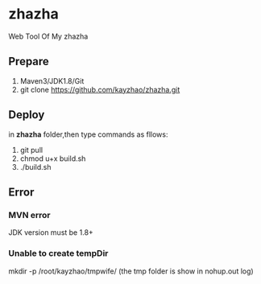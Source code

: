 # zhazha
Web Tool Of My zhazha

## Prepare
1. Maven3/JDK1.8/Git
2. git clone https://github.com/kayzhao/zhazha.git

## Deploy
in **zhazha** folder,then type commands as fllows:
1. git pull
2. chmod u+x build.sh
3. ./build.sh

## Error

### MVN error
JDK version must be 1.8+

### Unable to create tempDir
mkdir -p /root/kayzhao/tmpwife/  (the tmp folder is show in nohup.out log)

